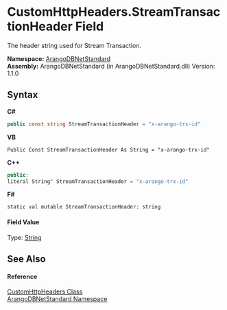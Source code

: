 # CustomHttpHeaders.StreamTransactionHeader Field
 

The header string used for Stream Transaction.

**Namespace:**&nbsp;<a href="069489ce-b545-4054-943a-23b806da64e9">ArangoDBNetStandard</a><br />**Assembly:**&nbsp;ArangoDBNetStandard (in ArangoDBNetStandard.dll) Version: 1.1.0

## Syntax

**C#**<br />
``` C#
public const string StreamTransactionHeader = "x-arango-trx-id"
```

**VB**<br />
``` VB
Public Const StreamTransactionHeader As String = "x-arango-trx-id"
```

**C++**<br />
``` C++
public:
literal String^ StreamTransactionHeader = "x-arango-trx-id"
```

**F#**<br />
``` F#
static val mutable StreamTransactionHeader: string
```


#### Field Value
Type: <a href="https://docs.microsoft.com/dotnet/api/system.string" target="_blank" rel="noopener noreferrer">String</a>

## See Also


#### Reference
<a href="51d45f98-628e-07c8-f3ec-fa6c952411ee">CustomHttpHeaders Class</a><br /><a href="069489ce-b545-4054-943a-23b806da64e9">ArangoDBNetStandard Namespace</a><br />